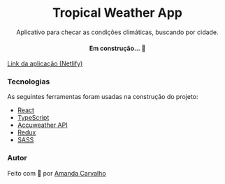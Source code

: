 <h1 align="center">Tropical Weather App</h1>

<p align="center">Aplicativo para checar as condições climáticas, buscando por cidade.</p>



<h4 align="center">Em construção... 🚀</h4>


<a href="#">Link da aplicação (Netlify)</a>

### Tecnologias

As seguintes ferramentas foram usadas na construção do projeto:

- [React](https://pt-br.reactjs.org/)
- [TypeScript](https://www.typescriptlang.org/)
- [Accuweather API](https://developer.accuweather.com/)
- [Redux](https://react-redux.js.org/)
- [SASS](https://sass-lang.com/)

### Autor

Feito com 💙 por <a href="https://www.linkedin.com/in/carvalhot-amanda/">Amanda Carvalho</a>
